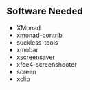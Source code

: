 Software Needed
----------------

* XMonad
* xmonad-contrib
* suckless-tools
* xmobar
* xscreensaver
* xfce4-screenshooter
* screen
* xclip
